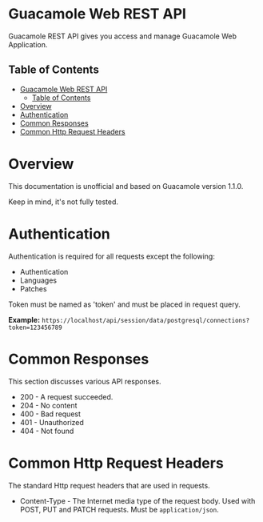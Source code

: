 # Guacamole Web REST API

Guacamole REST API gives you access and manage Guacamole Web Application.

## Table of Contents

- [Guacamole Web REST API](#guacamole-web-rest-api)
  - [Table of Contents](#table-of-contents)
- [Overview](#overview)
- [Authentication](#authentication)
- [Common Responses](#common-responses)
- [Common Http Request Headers](#common-http-request-headers)

# Overview

This documentation is unofficial and based on Guacamole version 1.1.0.

Keep in mind, it's not fully tested.

# Authentication

Authentication is required for all requests except the following:

- Authentication
- Languages
- Patches

Token must be named as 'token' and must be placed in request query.

**Example:** `https://localhost/api/session/data/postgresql/connections?token=123456789`

# Common Responses

This section discusses various API responses.

- 200 - A request succeeded.
- 204 - No content
- 400 - Bad request
- 401 - Unauthorized
- 404 - Not found

# Common Http Request Headers

The standard Http request headers that are used in requests.

- Content-Type - The Internet media type of the request body. Used with POST, PUT and PATCH requests. Must be `application/json`.
